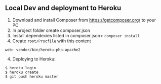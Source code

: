 ## Local Dev and deployment to Heroku
1. Download and install Composer from https://getcomposer.org/ to your PC
1. In project folder create composer.json
2. Install dependecies listed in composer.json> `composer install`
3. Create `root/Procfile` with this content 
```
web: vendor/bin/heroku-php-apache2
```
4. Deploying to Heroku:
```
$ heroku login
$ heroku create
$ git push heroku master
```



